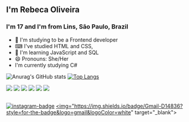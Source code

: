 ## I'm Rebeca Oliveira 
### I'm 17 and I'm from Lins, São Paulo, Brazil   

- 🔭 I'm studying to be a Frontend developer
- ⌨ I've studied HTML and CSS, 
- 🌱 I'm learning JavaScript and SQL  
- 😄 Pronouns: She/Her
- I'm currently studying C# 

![Anurag's GitHub stats](https://github-readme-stats.vercel.app/api?username=rebsoli&show_icons=true&theme=tokyonight)
[![Top Langs](https://github-readme-stats.vercel.app/api/top-langs/?username=rebsoli&layout=compact&theme=tokyonight)](https://github.com/anuraghazra/github-readme-stats)

<div style="display: inline-block">
  <img src="https://cdn.jsdelivr.net/gh/devicons/devicon/icons/html5/html5-original.svg" />
  <img src="https://cdn.jsdelivr.net/gh/devicons/devicon/icons/css3/css3-original.svg" />
  <img src="https://cdn.jsdelivr.net/gh/devicons/devicon/icons/javascript/javascript-original.svg" />
  <img src="https://cdn.jsdelivr.net/gh/devicons/devicon/icons/microsoftsqlserver/microsoftsqlserver-plain.svg" />
  <img src="https://cdn.jsdelivr.net/gh/devicons/devicon/icons/mysql/mysql-plain-wordmark.svg" />
  <img src="https://cdn.jsdelivr.net/gh/devicons/devicon/icons/csharp/csharp-original.svg" />
</div>

##

<a href="https://www.instagram.com/rebs.m_oliveira/" target= "_blank"><img src= "https://img.shields.io/badge/Instagram-E4405F?style=for-the-badge&logo=instagram&logoColor=white" alt="instagram-badge"></a>
<a href="mailto:cmrebbiebtw@gmail.com"><img="https://img.shields.io/badge/Gmail-D14836?style=for-the-badge&logo=gmail&logoColor=white" target="_blank"></a> 
